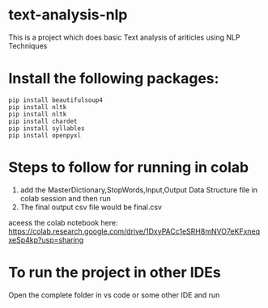 # text-analysis-nlp
This is a project which does basic Text analysis of ariticles using NLP Techniques


# Install the following packages:
```pip install beautifulsoup4``` <br />
```pip install nltk``` <br />
```pip install nltk``` <br />
```pip install chardet``` <br />
```pip install syllables``` <br />
```pip install openpyxl```


# Steps to follow for running in colab
1. add the MasterDictionary,StopWords,Input,Output Data Structure file in colab session and then run
2. The final output csv file would be final.csv

aceess the colab notebook here:
https://colab.research.google.com/drive/1DxyPACc1eSRH8mNVO7eKFxneqxeSp4kp?usp=sharing

# To run the project in other IDEs
Open the complete folder in vs code or some other IDE and run
